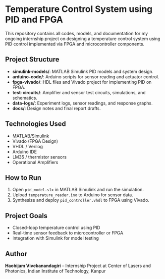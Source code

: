 # Temperature Control System using PID and FPGA

This repository contains all codes, models, and documentation for my ongoing internship project on designing a temperature control system using PID control implemented via FPGA and microcontroller components.

##  Project Structure
- **simulink-models/**: MATLAB Simulink PID models and system design.
- **arduino-code/**: Arduino scripts for sensor reading and actuator control.
- **fpga-vivado/**: HDL files and Vivado project for implementing PID on FPGA.
- **test-circuits/**: Amplifier and sensor test circuits, simulations, and schematics.
- **data-logs/**: Experiment logs, sensor readings, and response graphs.
- **docs/**: Design notes and final report drafts.

##  Technologies Used
- MATLAB/Simulink
- Vivado (FPGA Design)
- VHDL / Verilog
- Arduino IDE
- LM35 / thermistor sensors
- Operational Amplifiers

## How to Run
1. Open `pid_model.slx` in MATLAB Simulink and run the simulation.
2. Upload `temperature_reader.ino` to Arduino for sensor data.
3. Synthesize and deploy `pid_controller.vhdl` to FPGA using Vivado.

## Project Goals
- Closed-loop temperature control using PID
- Real-time sensor feedback to microcontroller or FPGA
- Integration with Simulink for model testing

## Author
**Haobijam Vivekanandagiri** – Internship Project at 
  Center of Lasers and Photonics, Indian Institute of Technology, Kanpur 
